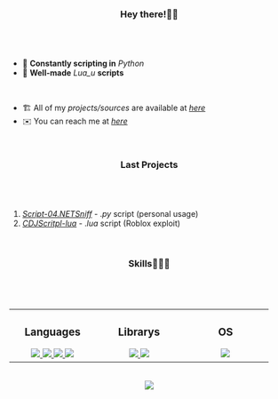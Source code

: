 ### <div align="center">Hey there!👋🏻</div>

#
<br/>

- 🐍 **Constantly scripting in** _Python_
- 🔘 **Well-made** _Lua_u_ **scripts**
<br>

- 🏗 All of my _projects/sources_ are available at [_here_](https://github.com/DexxterGWM?tab=repositories)
- ✉️ You can reach me at [_here_](mailto:thedexxtergandc@gmail.com)
<br/>

### <div align="center">Last Projects</div>

#
<br/>

  1. [_Script-04.NETSniff_](https://github.com/DexxterGWM/Script-04.NETSniff) - ._py_ script (personal usage)
  2. [_CDJScritpl-lua_](https://github.com/DexxterGWM/CDJScript-lua/) - ._lua_ script (Roblox exploit)
<br/>

### <div align="center">Skills👨🏻‍💻</div>

#
<br/>

<div align="center">
  <table>
    <tr>
      <td valign="top" width="25%">

### <div align="center">Languages</div>
<div align="center">
          <a href="https://github.com/DexxterGWM">
          <img src="https://img.shields.io/badge/python-black?style=for-the-badge&logo=python">
          <img src="https://img.shields.io/badge/javascript-black?style=for-the-badge&logo=javascript">
          <img src="https://img.shields.io/badge/sql-black?style=for-the-badge&logo=mysql">
          <img src="https://img.shields.io/badge/lua-black?style=for-the-badge&logo=lua">
          </a>
</div>
      </td>
      <td valign="top" width="25%">

### <div align="center">Librarys</div>
<div align="center">
          <a href="https://github.com/DexxterGWM">
          <img src="https://img.shields.io/badge/pandas-black?style=for-the-badge&logo=pandas">
          <img src="https://img.shields.io/badge/numpy-black?style=for-the-badge&logo=numpy">
          </a>
</div>
      </td>
      <td valign="top" width="25%">

### <div align="center">OS</div>
<div align="center">
          <a href="https://github.com/DexxterGWM">
          <img src="https://img.shields.io/badge/Linux-black?style=for-the-badge&logo=Linux">
          </a>
</div>
      </td>
    </tr>
  </table>
</div>

<br/>

<div align="center">
  <a href="https://github.com/DexxterGWM">
    <img src="https://komarev.com/ghpvc/?username=DexxterGWM&&style=flat-square"/>
  </a>
</div>

<!--
              (`.          ,-,
              ` `.     ,;' /
               ` .  ,'/ .'
                 `. X /.'
       .-;--''--.._` ` ('
     .'           /    `
    ,          ` '    Q '
    ,         ,   `._    \
 ,.|         '     `-.;_'
 :  . `   ;   `  ` --,.._;
  ' `     ,  )   .'
     `._  , '   /_
        ; ,''-,;' ``-
         ``-..__``--`
-->
